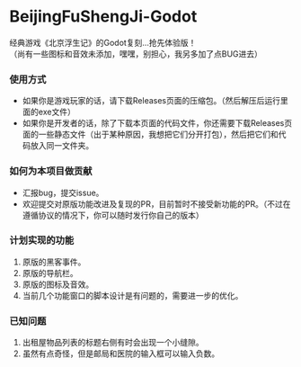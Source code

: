 # BeijingFuShengJi-Godot
经典游戏《北京浮生记》的Godot复刻...抢先体验版！  
（尚有一些图标和音效未添加，嘿嘿，别担心，我另多加了点BUG进去）

### 使用方式
* 如果你是游戏玩家的话，请下载Releases页面的压缩包。（然后解压后运行里面的exe文件）
* 如果你是开发者的话，除了下载本页面的代码文件，你还需要下载Releases页面的一些静态文件（出于某种原因，我想把它们分开打包），然后把它们和代码放入同一文件夹。

### 如何为本项目做贡献
* 汇报bug，提交issue。
* 欢迎提交对原版功能改进及复现的PR，目前暂时不接受新功能的PR。（不过在遵循协议的情况下，你可以随时发行你自己的版本）

### 计划实现的功能
1. 原版的黑客事件。
2. 原版的导航栏。
3. 原版的图标及音效。
4. 当前几个功能窗口的脚本设计是有问题的，需要进一步的优化。

### 已知问题
1. 出租屋物品列表的标题右侧有时会出现一个小缝隙。
2. 虽然有点奇怪，但是邮局和医院的输入框可以输入负数。
